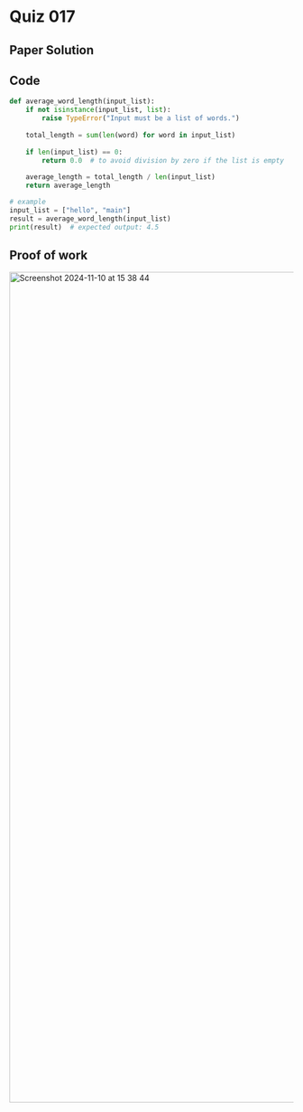 # Quiz 017


## Paper Solution


## Code
```.py
def average_word_length(input_list):
    if not isinstance(input_list, list):
        raise TypeError("Input must be a list of words.")
    
    total_length = sum(len(word) for word in input_list)
    
    if len(input_list) == 0:
        return 0.0  # to avoid division by zero if the list is empty
    
    average_length = total_length / len(input_list)
    return average_length

# example 
input_list = ["hello", "main"]
result = average_word_length(input_list)
print(result)  # expected output: 4.5

```

## Proof of work
<img width="1470" alt="Screenshot 2024-11-10 at 15 38 44" src="https://github.com/user-attachments/assets/56508611-d2e0-4b43-ae95-7b015dfc46d9">
